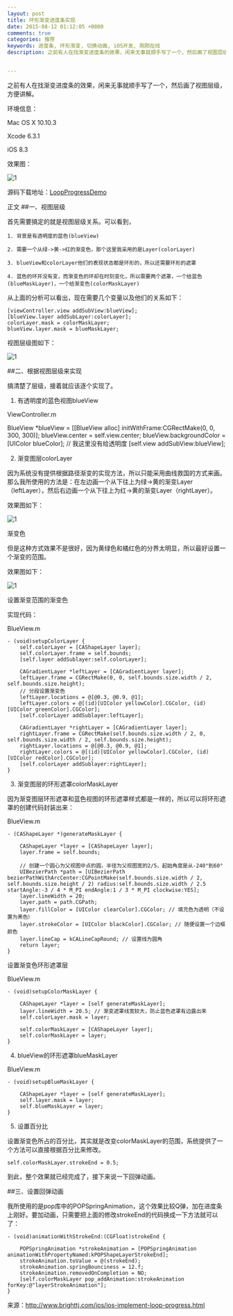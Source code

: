 ```yaml
---
layout: post
title: 环形渐变进度条实现
date: 2015-08-12 01:12:05 +0800
comments: true
categories: 推荐
keywords: 进度条, 环形渐变, 切换动画, iOS开发, 刚刚在线
description: 之前有人在找渐变进度条的效果，闲来无事就顺手写了一个，然后画了视图层级，方便讲解。


---
```

之前有人在找渐变进度条的效果，闲来无事就顺手写了一个，然后画了视图层级，方便讲解。

环境信息：

Mac OS X 10.10.3

Xcode 6.3.1

iOS 8.3

效果图：


![1](http://images.90159.com/08/result.gif)

源码下载地址：[LoopProgressDemo](https://github.com/saitjr/LoopProgressDemo.git)

正文
##一、视图层级

首先需要搞定的就是视图层级关系。可以看到，

    1. 背景是有透明度的蓝色(blueView)

    2. 需要一个从绿->黄->红的渐变色，那个这里我采用的是Layer(colorLayer)

    3. blueView和colorLayer他们的表现状态都是环形的，所以还需要环形的遮罩

    4. 蓝色的环并没有变，而渐变色的环却在时刻变化，所以需要两个遮罩，一个给蓝色(blueMaskLayer)，一个给渐变色(colorMaskLayer)

从上面的分析可以看出，现在需要几个变量以及他们的关系如下：

	[viewController.view addSubView:blueView];
	[blueView.layer addSubLayer:colorLayer];
	colorLayer.mask = colorMaskLayer;
	blueView.layer.mask = blueMaskLayer;

<!--more-->
视图层级图如下：

![1](http://images.90159.com/08/ios-implement-loop-progress-1.png)

##二、根据视图层级来实现

搞清楚了层级，接着就应该逐个实现了。

1. 有透明度的蓝色视图blueView

ViewController.m

BlueView *blueView = [[BlueView alloc] initWithFrame:CGRectMake(0, 0, 300, 300)];
blueView.center = self.view.center;
blueView.backgroundColor = [UIColor blueColor]; // 我这里没有给透明度
[self.view addSubView:blueView];

2. 渐变图层colorLayer

因为系统没有提供根据路径渐变的实现方法，所以只能采用曲线救国的方式来画。那么我所使用的方法是：在左边画一个从下往上为绿->黄的渐变Layer（leftLayer），然后右边画一个从下往上为红->黄的渐变Layer（rightLayer）。

效果图如下：

![1](http://images.90159.com/08/ios-implement-loop-progress-2.png)

渐变色

 

但是这种方式效果不是很好，因为黄绿色和橘红色的分界太明显，所以最好设置一个渐变的范围。

效果图如下：

![1](http://images.90159.com/08/ios-implement-loop-progress-3.png)

设置渐变范围的渐变色

实现代码：

BlueView.m

	- (void)setupColorLayer {
	    self.colorLayer = [CAShapeLayer layer];
	    self.colorLayer.frame = self.bounds;
	    [self.layer addSublayer:self.colorLayer];
	
	    CAGradientLayer *leftLayer = [CAGradientLayer layer];
	    leftLayer.frame = CGRectMake(0, 0, self.bounds.size.width / 2, self.bounds.size.height);
	    // 分段设置渐变色
	    leftLayer.locations = @[@0.3, @0.9, @1];
	    leftLayer.colors = @[(id)[UIColor yellowColor].CGColor, (id)[UIColor greenColor].CGColor];
	    [self.colorLayer addSublayer:leftLayer];
	    
	    CAGradientLayer *rightLayer = [CAGradientLayer layer];
	    rightLayer.frame = CGRectMake(self.bounds.size.width / 2, 0, self.bounds.size.width / 2, self.bounds.size.height);
	    rightLayer.locations = @[@0.3, @0.9, @1];
	    rightLayer.colors = @[(id)[UIColor yellowColor].CGColor, (id)[UIColor redColor].CGColor];
	    [self.colorLayer addSublayer:rightLayer];
	}

3. 渐变图层的环形遮罩colorMaskLayer

因为渐变图层环形遮罩和蓝色视图的环形遮罩样式都是一样的，所以可以将环形遮罩的创建代码封装出来：

BlueView.m

	- (CAShapeLayer *)generateMaskLayer {
	    
	    CAShapeLayer *layer = [CAShapeLayer layer];
	    layer.frame = self.bounds;
	    
	    // 创建一个圆心为父视图中点的圆，半径为父视图宽的2/5，起始角度是从-240°到60°
	    UIBezierPath *path = [UIBezierPath bezierPathWithArcCenter:CGPointMake(self.bounds.size.width / 2, self.bounds.size.height / 2) radius:self.bounds.size.width / 2.5 startAngle:-3 / 4 * M_PI endAngle:1 / 3 * M_PI clockwise:YES];
	    layer.lineWidth = 20;
	    layer.path = path.CGPath;
	    layer.fillColor = [UIColor clearColor].CGColor; // 填充色为透明（不设置为黑色）
	    layer.strokeColor = [UIColor blackColor].CGColor; // 随便设置一个边框颜色
	    layer.lineCap = kCALineCapRound; // 设置线为圆角
	    return layer;
	}

设置渐变色环形遮罩层

BlueView.m

	- (void)setupColorMaskLayer {
	    
	    CAShapeLayer *layer = [self generateMaskLayer];
	    layer.lineWidth = 20.5; // 渐变遮罩线宽较大，防止蓝色遮罩有边露出来
	    self.colorLayer.mask = layer;
	    
	    self.colorMaskLayer = [CAShapeLayer layer];
	    self.colorMaskLayer = layer;
	}

4. blueView的环形遮罩blueMaskLayer

BlueView.m

	- (void)setupBlueMaskLayer {
	    
	    CAShapeLayer *layer = [self generateMaskLayer];
	    self.layer.mask = layer;
	    self.blueMaskLayer = layer;
	}

5. 设置百分比

设置渐变色所占的百分比，其实就是改变colorMaskLayer的范围，系统提供了一个方法可以直接根据百分比来修改。

	self.colorMaskLayer.strokeEnd = 0.5;

到此，整个效果就已经完成了，接下来说一下回弹动画。

##三、设置回弹动画

我所使用的是pop库中的POPSpringAnimation，这个效果比较Q弹，加在进度条上刚好。要加动画，只需要把上面的修改strokeEnd的代码换成一下方法就可以了：

	- (void)animationWithStrokeEnd:(CGFloat)strokeEnd {
	    
	    POPSpringAnimation *strokeAnimation = [POPSpringAnimation animationWithPropertyNamed:kPOPShapeLayerStrokeEnd];
	    strokeAnimation.toValue = @(strokeEnd);
	    strokeAnimation.springBounciness = 12.f;
	    strokeAnimation.removedOnCompletion = NO;
	    [self.colorMaskLayer pop_addAnimation:strokeAnimation forKey:@"layerStrokeAnimation"];
	}
	
来源：http://www.brighttj.com/ios/ios-implement-loop-progress.html